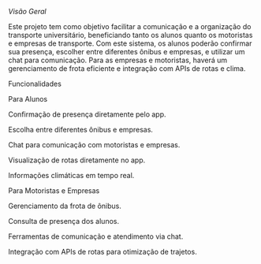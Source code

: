 *Visão Geral*

Este projeto tem como objetivo facilitar a comunicação e a organização do transporte universitário, beneficiando tanto os alunos quanto os motoristas e empresas de transporte. Com este sistema, os alunos poderão confirmar sua presença, escolher entre diferentes ônibus e empresas, e utilizar um chat para comunicação. Para as empresas e motoristas, haverá um gerenciamento de frota eficiente e integração com APIs de rotas e clima.

Funcionalidades

Para Alunos

Confirmação de presença diretamente pelo app.

Escolha entre diferentes ônibus e empresas.

Chat para comunicação com motoristas e empresas.

Visualização de rotas diretamente no app.

Informações climáticas em tempo real.

Para Motoristas e Empresas

Gerenciamento da frota de ônibus.

Consulta de presença dos alunos.

Ferramentas de comunicação e atendimento via chat.

Integração com APIs de rotas para otimização de trajetos.
